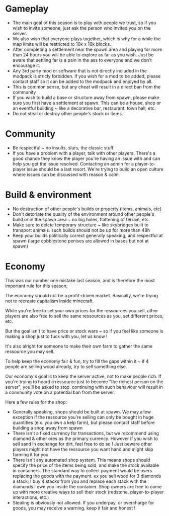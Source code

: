 # Gameplay
* The main goal of this season is to play with people we trust, so if you wish to invite someone, just ask the person who invited you on the server.
* We also wish that everyone plays together, which is why for a while the map limits will be restricted to 10k x 10k blocks.
* After completing a settlement near the spawn area and playing for more than 24 hours you will be able to explore as far as you wish. Just be aware that settling far is a pain in the ass to everyone and we don't encourage it.
* Any 3rd party mod or software that is not directly included in the modpack is stricly forbidden. If you wish for a mod to be added, please contact staff so it can be added to the modpack and enjoyed by all.
* This is common sense, but any cheat will result in a direct ban from the community
* If you wish to build a base or structure away from spawn, please make sure you first have a settlement at spawn. This can be a house, shop or an eventful building ~ like a decorative bar, restaurant, town hall, etc.
* Do not steal or destroy other people's stock or items.

# Community
* Be respectful ~ no insults, slurs, the classic stuff.
* If you have a problem with a player, talk with other players. There's a good chance they know the player you're having an issue with and can help you get the issue resolved. Contacting an admin for a player-to-player issue should be a last resort. We're trying to build an open culture where issues can be discussed with reason & calm.

# Build & environment
* No destruction of other people's builds or property (items, animals, etc)
* Don't detoriate the quality of the environment around other people's build or in the spawn area ~ no big holes, flattening of terrain, etc.
* Make sure to delete temporary structure ~ like skybridges built to transport animals. such builds should not be up for more than 48h
* Keep your builds politically correct generally speaking, and respectful at spawn (large cobblestone penises are allowed in bases but not at spawn)

# Economy
This was our number one mistake last season, and is therefore the most important rule for this season;

The economy should not be a profit-driven market. Basically, we're trying not to recreate capitalism inside minecraft.

While you're free to set your own prices for the ressources you sell, other players are also free to sell the same ressources as you, set different prices, etc.


But the goal isn't to have price or stock wars ~ so if you feel like someone is making a shop just to fuck with you, let us know !

It's also alright for someone to make their own farm to gather the same ressource you may sell.


To help keep the economy fair & fun, try to fill the gaps within it ~ if 4 people are selling wood already, try to sell something else.


Our economy's goal is to keep the server active, not to make people rich. If you're trying to hoard a ressource just to become "the richest person on the server", you'll be asked to stop. continuing with such behaviour will result in a community vote on a potential ban from the server.


Here a few rules for the shop:
* Generally speaking, shops should be built at spawn. We may allow exception if the ressource you're selling can only be bought in huge quantities (e.x. you own a kelp farm), but please contact staff before building a shop away from spawn
* There isn't a fixed currency for transactions, but we recommend using diamond & other ores as the primary currency. However if you wish to sell sand in exchange for dirt, feel free to do so ! Just beware other players might not have the ressource you want hand and might skip farming it for you
* There isn't any automated shop system. This means shops should specify the price of the items being sold, and make the stock available in containers. The standard way to collect payment would be users replacing the goods with the payment. ex you sell wood for 3 diamonds a stack; I buy 4 stacks from you and replace each stack with the diamonds I owe you inside the container. Shop owners are free to come up with more creative ways to sell their stock (redstone, player-to-player interactions, etc.)
* Stealing is obviously not allowed. If you underpay, or overcharge for goods, you may receive a warning. keep it fair and honest !
